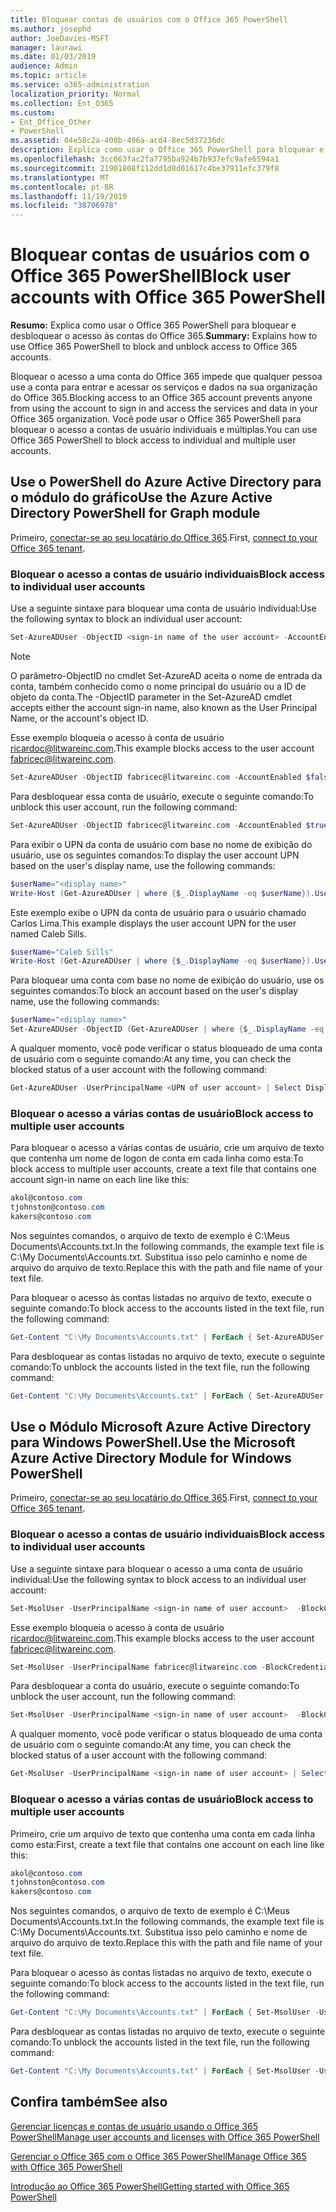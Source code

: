 ```yaml
---
title: Bloquear contas de usuários com o Office 365 PowerShell
ms.author: josephd
author: JoeDavies-MSFT
manager: laurawi
ms.date: 01/03/2019
audience: Admin
ms.topic: article
ms.service: o365-administration
localization_priority: Normal
ms.collection: Ent_O365
ms.custom:
- Ent_Office_Other
- PowerShell
ms.assetid: 04e58c2a-400b-496a-acd4-8ec5d37236dc
description: Explica como usar o Office 365 PowerShell para bloquear e desbloquear o acesso às contas do Office 365.
ms.openlocfilehash: 3cc063fac2fa7795ba924b7b937efc9afe6594a1
ms.sourcegitcommit: 21901808f112dd1d8d01617c4be37911efc379f8
ms.translationtype: MT
ms.contentlocale: pt-BR
ms.lasthandoff: 11/19/2019
ms.locfileid: "38706978"
---
```

# <a name="block-user-accounts-with-office-365-powershell"></a><span data-ttu-id="6487c-103">Bloquear contas de usuários com o Office 365 PowerShell</span><span class="sxs-lookup"><span data-stu-id="6487c-103">Block user accounts with Office 365 PowerShell</span></span>

<span data-ttu-id="6487c-104">**Resumo:**  Explica como usar o Office 365 PowerShell para bloquear e desbloquear o acesso às contas do Office 365.</span><span class="sxs-lookup"><span data-stu-id="6487c-104">**Summary:**  Explains how to use Office 365 PowerShell to block and unblock access to Office 365 accounts.</span></span>
  
<span data-ttu-id="6487c-105">Bloquear o acesso a uma conta do Office 365 impede que qualquer pessoa use a conta para entrar e acessar os serviços e dados na sua organização do Office 365.</span><span class="sxs-lookup"><span data-stu-id="6487c-105">Blocking access to an Office 365 account prevents anyone from using the account to sign in and access the services and data in your Office 365 organization.</span></span> <span data-ttu-id="6487c-106">Você pode usar o Office 365 PowerShell para bloquear o acesso a contas de usuário individuais e múltiplas.</span><span class="sxs-lookup"><span data-stu-id="6487c-106">You can use Office 365 PowerShell to block access to individual and multiple user accounts.</span></span>

## <a name="use-the-azure-active-directory-powershell-for-graph-module"></a><span data-ttu-id="6487c-107">Use o PowerShell do Azure Active Directory para o módulo do gráfico</span><span class="sxs-lookup"><span data-stu-id="6487c-107">Use the Azure Active Directory PowerShell for Graph module</span></span>

<span data-ttu-id="6487c-108">Primeiro, [conectar-se ao seu locatário do Office 365](connect-to-office-365-powershell.md#connect-with-the-azure-active-directory-powershell-for-graph-module).</span><span class="sxs-lookup"><span data-stu-id="6487c-108">First, [connect to your Office 365 tenant](connect-to-office-365-powershell.md#connect-with-the-azure-active-directory-powershell-for-graph-module).</span></span>
 
### <a name="block-access-to-individual-user-accounts"></a><span data-ttu-id="6487c-109">Bloquear o acesso a contas de usuário individuais</span><span class="sxs-lookup"><span data-stu-id="6487c-109">Block access to individual user accounts</span></span>

<span data-ttu-id="6487c-110">Use a seguinte sintaxe para bloquear uma conta de usuário individual:</span><span class="sxs-lookup"><span data-stu-id="6487c-110">Use the following syntax to block an individual user account:</span></span>
  
```powershell
Set-AzureADUser -ObjectID <sign-in name of the user account> -AccountEnabled $false
```

> [!NOTE]
> <span data-ttu-id="6487c-111">O parâmetro-ObjectID no cmdlet Set-AzureAD aceita o nome de entrada da conta, também conhecido como o nome principal do usuário ou a ID de objeto da conta.</span><span class="sxs-lookup"><span data-stu-id="6487c-111">The -ObjectID parameter in the Set-AzureAD cmdlet accepts either the account sign-in name, also known as the User Principal Name, or the account's object ID.</span></span> 
  
<span data-ttu-id="6487c-112">Esse exemplo bloqueia o acesso à conta de usuário ricardoc@litwareinc.com.</span><span class="sxs-lookup"><span data-stu-id="6487c-112">This example blocks access to the user account fabricec@litwareinc.com.</span></span>
  
```powershell
Set-AzureADUser -ObjectID fabricec@litwareinc.com -AccountEnabled $false
```

<span data-ttu-id="6487c-113">Para desbloquear essa conta de usuário, execute o seguinte comando:</span><span class="sxs-lookup"><span data-stu-id="6487c-113">To unblock this user account, run the following command:</span></span>
  
```powershell
Set-AzureADUser -ObjectID fabricec@litwareinc.com -AccountEnabled $true
```

<span data-ttu-id="6487c-114">Para exibir o UPN da conta de usuário com base no nome de exibição do usuário, use os seguintes comandos:</span><span class="sxs-lookup"><span data-stu-id="6487c-114">To display the user account UPN based on the user's display name, use the following commands:</span></span>
  
```powershell
$userName="<display name>"
Write-Host (Get-AzureADUser | where {$_.DisplayName -eq $userName}).UserPrincipalName

```

<span data-ttu-id="6487c-115">Este exemplo exibe o UPN da conta de usuário para o usuário chamado Carlos Lima.</span><span class="sxs-lookup"><span data-stu-id="6487c-115">This example displays the user account UPN for the user named Caleb Sills.</span></span>
  
```powershell
$userName="Caleb Sills"
Write-Host (Get-AzureADUser | where {$_.DisplayName -eq $userName}).UserPrincipalName
```

<span data-ttu-id="6487c-116">Para bloquear uma conta com base no nome de exibição do usuário, use os seguintes comandos:</span><span class="sxs-lookup"><span data-stu-id="6487c-116">To block an account based on the user's display name, use the following commands:</span></span>
  
```powershell
$userName="<display name>"
Set-AzureADUser -ObjectID (Get-AzureADUser | where {$_.DisplayName -eq $userName}).UserPrincipalName -AccountEnabled $false

```

<span data-ttu-id="6487c-117">A qualquer momento, você pode verificar o status bloqueado de uma conta de usuário com o seguinte comando:</span><span class="sxs-lookup"><span data-stu-id="6487c-117">At any time, you can check the blocked status of a user account with the following command:</span></span>
  
```powershell
Get-AzureADUser -UserPrincipalName <UPN of user account> | Select DisplayName,AccountEnabled
```

### <a name="block-access-to-multiple-user-accounts"></a><span data-ttu-id="6487c-118">Bloquear o acesso a várias contas de usuário</span><span class="sxs-lookup"><span data-stu-id="6487c-118">Block access to multiple user accounts</span></span>

<span data-ttu-id="6487c-119">Para bloquear o acesso a várias contas de usuário, crie um arquivo de texto que contenha um nome de logon de conta em cada linha como esta:</span><span class="sxs-lookup"><span data-stu-id="6487c-119">To block access to multiple user accounts, create a text file that contains one account sign-in name on each line like this:</span></span>
    
  ```powershell
akol@contoso.com
tjohnston@contoso.com
kakers@contoso.com
  ```

<span data-ttu-id="6487c-120">Nos seguintes comandos, o arquivo de texto de exemplo é C:\Meus Documents\Accounts.txt.</span><span class="sxs-lookup"><span data-stu-id="6487c-120">In the following commands, the example text file is C:\My Documents\Accounts.txt.</span></span> <span data-ttu-id="6487c-121">Substitua isso pelo caminho e nome de arquivo do arquivo de texto.</span><span class="sxs-lookup"><span data-stu-id="6487c-121">Replace this with the path and file name of your text file.</span></span>
  
<span data-ttu-id="6487c-122">Para bloquear o acesso às contas listadas no arquivo de texto, execute o seguinte comando:</span><span class="sxs-lookup"><span data-stu-id="6487c-122">To block access to the accounts listed in the text file, run the following command:</span></span>
    
```powershell
Get-Content "C:\My Documents\Accounts.txt" | ForEach { Set-AzureADUSer -ObjectID $_ -AccountEnabled $false }
```

<span data-ttu-id="6487c-123">Para desbloquear as contas listadas no arquivo de texto, execute o seguinte comando:</span><span class="sxs-lookup"><span data-stu-id="6487c-123">To unblock the accounts listed in the text file, run the following command:</span></span>
    
```powershell
Get-Content "C:\My Documents\Accounts.txt" | ForEach { Set-AzureADUSer -ObjectID $_ -AccountEnabled $true }
```

## <a name="use-the-microsoft-azure-active-directory-module-for-windows-powershell"></a><span data-ttu-id="6487c-124">Use o Módulo Microsoft Azure Active Directory para Windows PowerShell.</span><span class="sxs-lookup"><span data-stu-id="6487c-124">Use the Microsoft Azure Active Directory Module for Windows PowerShell</span></span>

<span data-ttu-id="6487c-125">Primeiro, [conectar-se ao seu locatário do Office 365](connect-to-office-365-powershell.md#connect-with-the-microsoft-azure-active-directory-module-for-windows-powershell).</span><span class="sxs-lookup"><span data-stu-id="6487c-125">First, [connect to your Office 365 tenant](connect-to-office-365-powershell.md#connect-with-the-microsoft-azure-active-directory-module-for-windows-powershell).</span></span>

    
### <a name="block-access-to-individual-user-accounts"></a><span data-ttu-id="6487c-126">Bloquear o acesso a contas de usuário individuais</span><span class="sxs-lookup"><span data-stu-id="6487c-126">Block access to individual user accounts</span></span>

<span data-ttu-id="6487c-127">Use a seguinte sintaxe para bloquear o acesso a uma conta de usuário individual:</span><span class="sxs-lookup"><span data-stu-id="6487c-127">Use the following syntax to block access to an individual user account:</span></span>
  
```powershell
Set-MsolUser -UserPrincipalName <sign-in name of user account>  -BlockCredential $true
```

<span data-ttu-id="6487c-128">Esse exemplo bloqueia o acesso à conta de usuário ricardoc@litwareinc.com.</span><span class="sxs-lookup"><span data-stu-id="6487c-128">This example blocks access to the user account fabricec@litwareinc.com.</span></span>
  
```powershell
Set-MsolUser -UserPrincipalName fabricec@litwareinc.com -BlockCredential $true
```

<span data-ttu-id="6487c-129">Para desbloquear a conta do usuário, execute o seguinte comando:</span><span class="sxs-lookup"><span data-stu-id="6487c-129">To unblock the user account, run the following command:</span></span>
  
```powershell
Set-MsolUser -UserPrincipalName <sign-in name of user account>  -BlockCredential $false
```

<span data-ttu-id="6487c-130">A qualquer momento, você pode verificar o status bloqueado de uma conta de usuário com o seguinte comando:</span><span class="sxs-lookup"><span data-stu-id="6487c-130">At any time, you can check the blocked status of a user account with the following command:</span></span>
  
```powershell
Get-MsolUser -UserPrincipalName <sign-in name of user account> | Select DisplayName,BlockCredential
```

### <a name="block-access-to-multiple-user-accounts"></a><span data-ttu-id="6487c-131">Bloquear o acesso a várias contas de usuário</span><span class="sxs-lookup"><span data-stu-id="6487c-131">Block access to multiple user accounts</span></span>

<span data-ttu-id="6487c-132">Primeiro, crie um arquivo de texto que contenha uma conta em cada linha como esta:</span><span class="sxs-lookup"><span data-stu-id="6487c-132">First, create a text file that contains one account on each line like this:</span></span>
    
  ```powershell
akol@contoso.com
tjohnston@contoso.com
kakers@contoso.com
  ```
<span data-ttu-id="6487c-133">Nos seguintes comandos, o arquivo de texto de exemplo é C:\Meus Documents\Accounts.txt.</span><span class="sxs-lookup"><span data-stu-id="6487c-133">In the following commands, the example text file is C:\My Documents\Accounts.txt.</span></span> <span data-ttu-id="6487c-134">Substitua isso pelo caminho e nome de arquivo do arquivo de texto.</span><span class="sxs-lookup"><span data-stu-id="6487c-134">Replace this with the path and file name of your text file.</span></span>
    
<span data-ttu-id="6487c-135">Para bloquear o acesso às contas listadas no arquivo de texto, execute o seguinte comando:</span><span class="sxs-lookup"><span data-stu-id="6487c-135">To block access to the accounts listed in the text file, run the following command:</span></span>
    
  ```powershell
  Get-Content "C:\My Documents\Accounts.txt" | ForEach { Set-MsolUser -UserPrincipalName $_ -BlockCredential $true }
  ```
<span data-ttu-id="6487c-136">Para desbloquear as contas listadas no arquivo de texto, execute o seguinte comando:</span><span class="sxs-lookup"><span data-stu-id="6487c-136">To unblock the accounts listed in the text file, run the following command:</span></span>
    
  ```powershell
  Get-Content "C:\My Documents\Accounts.txt" | ForEach { Set-MsolUser -UserPrincipalName $_ -BlockCredential $false }
  ```

## <a name="see-also"></a><span data-ttu-id="6487c-137">Confira também</span><span class="sxs-lookup"><span data-stu-id="6487c-137">See also</span></span>

[<span data-ttu-id="6487c-138">Gerenciar licenças e contas de usuário usando o Office 365 PowerShell</span><span class="sxs-lookup"><span data-stu-id="6487c-138">Manage user accounts and licenses with Office 365 PowerShell</span></span>](manage-user-accounts-and-licenses-with-office-365-powershell.md)
  
[<span data-ttu-id="6487c-139">Gerenciar o Office 365 com o Office 365 PowerShell</span><span class="sxs-lookup"><span data-stu-id="6487c-139">Manage Office 365 with Office 365 PowerShell</span></span>](manage-office-365-with-office-365-powershell.md)
  
[<span data-ttu-id="6487c-140">Introdução ao Office 365 PowerShell</span><span class="sxs-lookup"><span data-stu-id="6487c-140">Getting started with Office 365 PowerShell</span></span>](getting-started-with-office-365-powershell.md)
